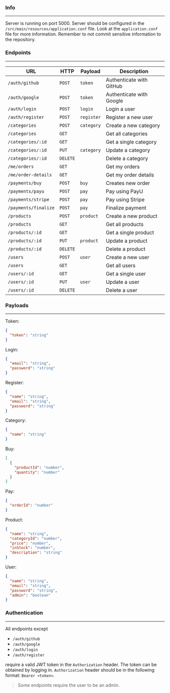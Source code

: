 ### Info

---

Server is running on port 5000. Server should be configured in the `/src/main/resources/application.conf` file.
Look at the `application.conf` file for more information. Remember to not commit sensitive information to the
repository.

### Endpoints

---

| URL                  | HTTP     | Payload    | Description              |
|----------------------|----------|------------|--------------------------|
| `/auth/github`       | `POST`   | `token`    | Authenticate with GitHub |
| `/auth/google`       | `POST`   | `token`    | Authenticate with Google |
| `/auth/login`        | `POST`   | `login`    | Login a user             |
| `/auth/register`     | `POST`   | `register` | Register a new user      |
| `/categories`        | `POST`   | `category` | Create a new category    |
| `/categories`        | `GET`    |            | Get all categories       |
| `/categories/:id`    | `GET`    |            | Get a single category    |
| `/categories/:id`    | `PUT`    | `category` | Update a category        |
| `/categories/:id`    | `DELETE` |            | Delete a category        |
| `/me/orders`         | `GET`    |            | Get my orders            |
| `/me/order-details`  | `GET`    |            | Get my order details     |
| `/payments/buy`      | `POST`   | `buy`      | Creates new order        |
| `/payments/payu`     | `POST`   | `pay`      | Pay using PayU           |
| `/payments/stripe`   | `POST`   | `pay`      | Pay using Stripe         |
| `/payments/finalize` | `POST`   | `pay`      | Finalize payment         |
| `/products`          | `POST`   | `product`  | Create a new product     |
| `/products`          | `GET`    |            | Get all products         |
| `/products/:id`      | `GET`    |            | Get a single product     |
| `/products/:id`      | `PUT`    | `product`  | Update a product         |
| `/products/:id`      | `DELETE` |            | Delete a product         |
| `/users`             | `POST`   | `user`     | Create a new user        |
| `/users`             | `GET`    |            | Get all users            |
| `/users/:id`         | `GET`    |            | Get a single user        |
| `/users/:id`         | `PUT`    | `user`     | Update a user            |
| `/users/:id`         | `DELETE` |            | Delete a user            |

### Payloads

---

Token:

```json
{
  "token": "string"
}
```

Login:

```json
{
  "email": "string",
  "password": "string"
}
```

Register:

```json
{
  "name": "string",
  "email": "string",
  "password": "string"
}
```

Category:

```json
{
  "name": "string"
}
```

Buy:

```json
[
  {
    "productId": "number",
    "quantity": "number"
  }
]
```

Pay:

```json
{
  "orderId": "number"
}
```

Product:

```json
{
  "name": "string",
  "categoryId": "number",
  "price": "number",
  "inStock": "number",
  "description": "string"
}
```

User:

```json
{
  "name": "string",
  "email": "string",
  "password": "string",
  "admin": "boolean"
}
```

### Authentication

---

All endpoints except

- `/auth/github`
- `/auth/google`
- `/auth/login`
- `/auth/register`

require a valid JWT token in the `Authorization` header. The token can be obtained by logging in.
`Authorization` header should be in the following format: `Bearer <token>`.

> Some endpoints require the user to be an admin.
